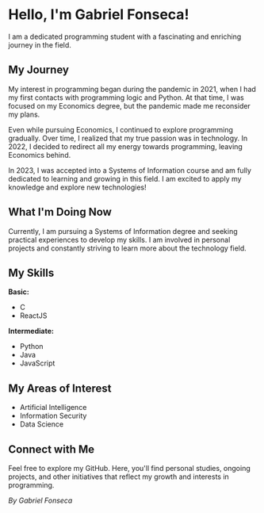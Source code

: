 <!DOCTYPE html>
<html lang="en">
<head>
  <meta charset="UTF-8">
  <meta name="viewport" content="width=device-width, initial-scale=1.0">
  <title>Gabriel Fonseca's GitHub Profile</title>
</head>
<body>

<h1>Hello, I'm Gabriel Fonseca!</h1>

<p>I am a dedicated programming student with a fascinating and enriching journey in the field.</p>

<h2>My Journey</h2>
<p>My interest in programming began during the pandemic in 2021, when I had my first contacts with programming logic and Python. At that time, I was focused on my Economics degree, but the pandemic made me reconsider my plans.</p>
<p>Even while pursuing Economics, I continued to explore programming gradually. Over time, I realized that my true passion was in technology. In 2022, I decided to redirect all my energy towards programming, leaving Economics behind.</p>
<p>In 2023, I was accepted into a Systems of Information course and am fully dedicated to learning and growing in this field. I am excited to apply my knowledge and explore new technologies!</p>

<h2>What I'm Doing Now</h2>
<p>Currently, I am pursuing a Systems of Information degree and seeking practical experiences to develop my skills. I am involved in personal projects and constantly striving to learn more about the technology field.</p>

<h2>My Skills</h2>
<p><strong>Basic:</strong></p>
<ul>
  <li>C</li>
  <li>ReactJS</li>
</ul>
<p><strong>Intermediate:</strong></p>
<ul>
  <li>Python</li>
  <li>Java</li>
  <li>JavaScript</li>
</ul>

<h2>My Areas of Interest</h2>
<ul>
  <li>Artificial Intelligence</li>
  <li>Information Security</li>
  <li>Data Science</li>
</ul>

<h2>Connect with Me</h2>
<p>Feel free to explore my GitHub. Here, you'll find personal studies, ongoing projects, and other initiatives that reflect my growth and interests in programming.</p>

<p><em>By Gabriel Fonseca</em></p>

</body>
</html>
